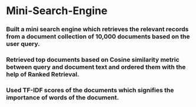 # Mini-Search-Engine
### Built a mini search engine which retrieves the relevant records from a document collection of 10,000 documents based on the user query.
### Retrieved top documents based on Cosine similarity metric between query and document text and ordered them with the help of Ranked Retrieval.
### Used TF-IDF scores of the documents which signifies the importance of words of the document.
